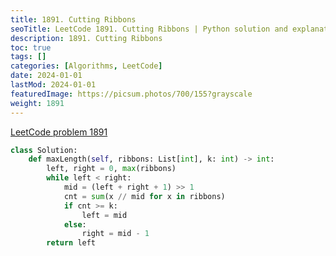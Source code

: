```yaml
---
title: 1891. Cutting Ribbons
seoTitle: LeetCode 1891. Cutting Ribbons | Python solution and explanation
description: 1891. Cutting Ribbons
toc: true
tags: []
categories: [Algorithms, LeetCode]
date: 2024-01-01
lastMod: 2024-01-01
featuredImage: https://picsum.photos/700/155?grayscale
weight: 1891
---
```


[LeetCode problem 1891](https://leetcode.com/problems/cutting-ribbons/)

```python
class Solution:
    def maxLength(self, ribbons: List[int], k: int) -> int:
        left, right = 0, max(ribbons)
        while left < right:
            mid = (left + right + 1) >> 1
            cnt = sum(x // mid for x in ribbons)
            if cnt >= k:
                left = mid
            else:
                right = mid - 1
        return left

```
